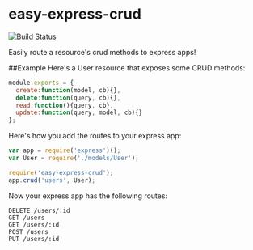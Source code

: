 easy-express-crud
======================
[![Build Status](https://travis-ci.org/jsdevel/node-easy-express-crud.png)](https://travis-ci.org/jsdevel/node-easy-express-crud)

Easily route a resource's crud methods to express apps!

##Example
Here's a User resource that exposes some CRUD methods:

````javascript
module.exports = {
  create:function(model, cb){},
  delete:function(query, cb){},
  read:function(){query, cb},
  update:function(query, model, cb){}
};
````

Here's how you add the routes to your express app:
````javascript
var app = require('express')();
var User = require('./models/User');

require('easy-express-crud');
app.crud('users', User);
````

Now your express app has the following routes:
````
DELETE /users/:id
GET /users
GET /users/:id
POST /users
PUT /users/:id
````
